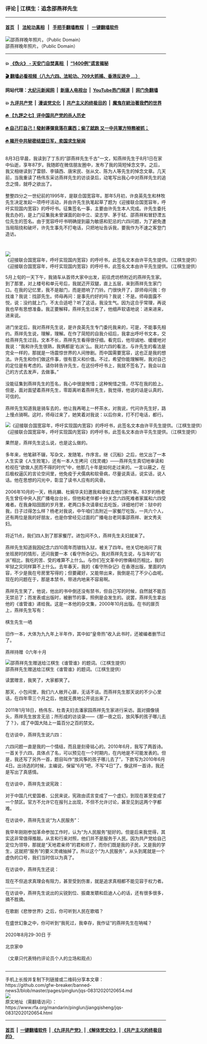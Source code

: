 ### 评论 | 江棋生：追念邵燕祥先生
------------------------

#### [首页](https://github.com/gfw-breaker/banned-news3/blob/master/README.md) &nbsp;&nbsp;|&nbsp;&nbsp; [法轮功真相](https://github.com/begood0513/basic/blob/master/README.md)  &nbsp;&nbsp;|&nbsp;&nbsp; [手把手翻墙教程](https://github.com/gfw-breaker/guides/wiki)  &nbsp;&nbsp;|&nbsp;&nbsp; [一键翻墙软件](https://github.com/gfw-breaker/nogfw/blob/master/README.md)  



<div id="headerimg">
 <img alt="邵燕祥晚年照片。（Public Domain）" src="https://www.rfa.org/mandarin/pinglun/jiangqisheng/jqs-08312020120654.html/cropped-00000000-665a5e74593450cf.jpg/@@images/128ba78c-98a2-4050-9c1b-118f4eb864bd.jpeg" title="邵燕祥晚年照片。（Public Domain）"/>
 <div id="headerimgcontents">
  <div id="headerimgcaption">
   <span>
    邵燕祥晚年照片。（Public Domain）
   </span>
   <!-- zoomattribute -->
  </div>
  <!-- headerimgcaption -->
 </div>
 <!-- headerimagecontents -->
</div>

<hr/>


#### 💥 [《伪火》 - 天安门自焚真相 ](http://141.164.51.119:10000/videos/blog/weihuo.html)&nbsp; |&nbsp; [“1400例”谎言揭秘  ](http://141.164.51.119:10000/videos/blog/jiexi1400.html)

#### [ 🎬  翻墙必看视频（八九六四、法轮功、709大抓捕、香港反送中 ...）](https://github.com/gfw-breaker/links/blob/master/banned.md)

#### 网站代理：[大纪元新闻网](http://167.172.10.89:10080/gb/) &nbsp;|&nbsp; [新唐人电视台](http://167.172.10.89:8808/gb/)  &nbsp;|&nbsp; [YouTube热门频道](http://158.247.203.241/youtube.html) &nbsp;|&nbsp; [网门免翻墙](http://158.247.203.241:11000/show.aspx?name=ogHome)

#### 💥 [九评共产党](http://141.164.51.119:10000/videos/res/jiuping/)&nbsp; |&nbsp; [漫谈党文化](http://141.164.51.119:10000/videos/res/mtdwh/)&nbsp; |&nbsp; [共产主义的终极目的](http://141.164.51.119:10000/videos/res/zjmd/)&nbsp; |&nbsp; [魔鬼在統治著我們的世界](http://141.164.51.119:10000/videos/res/TheSpecter/)  

#### [ 🔥  【九評之七】评中国共产党的杀人历史](http://141.164.51.119:10000/videos/news/../res/jiuping/index.html)

#### [ 🔥  自己打自己！發射導彈竟落在廣西；偷了就跑 又一中共軍方特務被抓；](http://141.164.51.119:10000/videos/news/soh01.html)

#### [ 🔥  揭开中共秘密结盟日军，卖国求生秘闻 ](http://141.164.51.119:10000/videos/news/epoch01.html)

<div id="storytext">
 <div>
  <div class="slot_header">
  </div>
 </div>
 <p>
  <br/>
  8月3日早晨，我读到了丁东的“邵燕祥先生千古”一文，知燕祥先生于8月1日在家中仙逝，享年87岁。我随即在微信朋友圈中，发布了我的简短悼念文字。之后，我又相继读到了雷颐、李镇西、唐宋民、张从文、陈为人等先生的悼念文章。几天前，当我重读了杨伟东采访燕祥先生的访谈录后，动笔写出我心中对燕祥先生的追念之情，就呼之欲出了。
  <br/>
  <br/>
  整整四分之一世纪前的1995年，是联合国宽容年。那年5月初，许良英先生和林牧先生决定发起一项呼吁活动，并由许先生执笔起草了题为《迎接联合国宽容年，呼吁实现国内宽容》的呼吁书。征集签名一事，主要由许先生本人完成。许先生委托我去办的，是上门征集我未曾谋面的赵中立、梁志学、茅于轼、邵燕祥和冒舒湮五位先生的签名。由于宽容呼吁书明确提到最为敏感和犯忌的六四问题，为了避免遭当局阻挠和破坏，许先生事先不打电话，只把地址告诉我，要我作为不速之客登门造访。
 </p>
 <p>
  <br/>
  <div class="image-inline captioned" style="width:622px;">
   <div style="width:622px;">
    <img alt="《迎接联合国宽容年，呼吁实现国内宽容》的呼吁书，此签名文本由许平先生提供。（江棋生提供）" src="https://www.rfa.org/mandarin/pinglun/jiangqisheng/jqs-08312020120654.html/22.jpg" title="《迎接联合国宽容年，呼吁实现国内宽容》的呼吁书，此签名文本由许平先生提供。（江棋生提供）"/>
   </div>
   <div class="image-caption">
    <span style="width:622px;">
     《迎接联合国宽容年，呼吁实现国内宽容》的呼吁书，此签名文本由许平先生提供。（江棋生提供）
    </span>
    <span class="copyright">
    </span>
   </div>
  </div>
 </p>
 <p>
  5月上旬的一天下午，我骑车从首师大家中出发，前往虎坊桥附近的燕祥先生家。到了那里，对上楼号和单元号后，我就迈开双腿，直上五层，来到燕祥先生家门口。在我的记忆里，我不是敲门，而是摁响了门铃。门很快开了，邵师母问我：你找谁？我说：找邵先生。师母再问：是事先约好的吗？我说：不是。师母面露不悦，说：没约就上门，不太合适吧？听了这话，我没生气。因为这合乎常理，再说我也早有思想准备。我正要解释，燕祥先生过来了，他细声软语地说：进来进来，进来说。
  <br/>
  <br/>
  进门坐定后，我对燕祥先生说，是许良英先生专门委托我来的，可是，不能事先相约。燕祥先生说，理解，理解。在作了简短的自我介绍后，我拿出呼吁书文本，交给燕祥先生过目。文本不长，燕祥先生看得很仔细。看完后，他坦诚地、缓缓地对我说：“我和许先生很熟，我俩都是‘右派’么。我对六四的看法，与许先生的看法是完全一样的，那就是一场震惊世界的人间惨剧。而中国需要宽容，这也正是我的想法。许先生和你们做这件事，很有意义和价值。不过，希望你能理解啊，我对自己的定位是有考虑的。请你转告许先生，在这份呼吁书上，我就不签名了。我会以自己的方式去发声，去做事。”
  <br/>
  <br/>
  没能征集到燕祥先生的签名，我心中很是惋惜；这种惋惜之情，尽写在我的脸上。但是，面对面望着燕祥先生，零距离听着燕祥先生，我觉得，他说的话是认真的，可信的。
  <br/>
  <br/>
  燕祥先生知道我是骑车去的，他让我再喝上一杯茶水，对我说，代问许先生好，路上慢点骑啊。这时，师母过来了，她笑着对我说：以后你来，打不打电话，都行。
 </p>
 <p>
  <div class="image-inline captioned" style="width:665px;">
   <div style="width:665px;">
    <img alt="《迎接联合国宽容年，呼吁实现国内宽容》的呼吁书，此签名文本由许平先生提供。（江棋生提供）" src="https://www.rfa.org/mandarin/pinglun/jiangqisheng/jqs-08312020120654.html/33.jpg" title="《迎接联合国宽容年，呼吁实现国内宽容》的呼吁书，此签名文本由许平先生提供。（江棋生提供）"/>
   </div>
   <div class="image-caption">
    <span style="width:665px;">
     《迎接联合国宽容年，呼吁实现国内宽容》的呼吁书，此签名文本由许平先生提供。（江棋生提供）
    </span>
    <span class="copyright">
    </span>
   </div>
  </div>
 </p>
 <p>
  果然是，燕祥先生这么说，也是这么做的。
  <br/>
  <br/>
  多年来，他笔耕不辍，写杂文，发随笔，作序言。继《沉船》之后，他又出了一本人生实录《人生败笔》，还有一本人生拷问《找灵魂》——燕祥先生真切地审读和检视在“欲做人民而不得的时代”中，他那几十年是如何走过来的。一言以蔽之，在后极权逼仄的言论空间里，他免疫于犬儒病和软骨病，尽量说真话，说实话，说人话。他在思想的闪光中，彰显了读书人应有的风骨。
  <br/>
  <br/>
  2006年10月的一天，杨兆麟、杜婉华夫妇邀我和章虹去他们家作客。83岁的杨老先生曾任中央人民广播电台台长，但他和老伴都十分关念六四死难者家属和六四受难者。在我身陷囹圄的岁月里，老两口多次请章虹去吃饭，详细地打听：狱中的我，日子过得怎么样？杨老对我说，中午咱们去附近一家餐厅吃饭，一共六个人，还有两位是我的好朋友，也是你曾经见过面的广播电台老同事邵燕祥、谢文秀夫妇。
  <br/>
  <br/>
  将近11点，我们四人到了那家餐厅。进包间不久，燕祥先生夫妇就来了。
  <br/>
  <br/>
  燕祥先生知道我因纪念六四10周年而锒铛入狱，被关了四年。他关切地询问了我坐班房时的情形，还问我要一本《看守所杂记》。我对燕祥先生说，与当年的“右派”相比，我吃的苦、受的难算不上什么。与你们在文革中的惨痛经历相比，我的牢狱之灾同样算不上什么。去年春天，我的《看守所杂记》在香港出版，里面的内容，不少是我在号房里写得的；但要藏好，又能带出来，我倒是花了不少心血呢。现在的问题在于，那是本禁书，带进内地来不容易啊。
  <br/>
  <br/>
  燕祥先生笑了，他说，他出的书中倒还没有禁书，但自己写的时候，自然就不能百无禁忌了；而发表或出版时，被删节的事，照例是会发生的。说罢，燕祥先生拿出他的《谁管谁》递给我。这是一本他的杂文集，2000年10月出版。在书的扉页上，燕祥先生写有：
  <br/>
  <br/>
  棋生先生一哂
  <br/>
  <br/>
  旧作一本，大体为九九年上半年作，其中如“皇帝热”收入此书时，还被编者删节过了。
  <br/>
  <br/>
  燕祥持赠  0六年十月
 </p>
 <p>
  <div class="image-inline captioned" style="width:622px;">
   <div style="width:622px;">
    <img alt="邵燕祥先生赠送给江棋生《谁管谁》的题词。（江棋生提供）" src="https://www.rfa.org/mandarin/pinglun/jiangqisheng/jqs-08312020120654.html/6.png" title="邵燕祥先生赠送给江棋生《谁管谁》的题词。（江棋生提供）"/>
   </div>
   <div class="image-caption">
    <span style="width:622px;">
     邵燕祥先生赠送给江棋生《谁管谁》的题词。（江棋生提供）
    </span>
    <span class="copyright">
    </span>
   </div>
  </div>
 </p>
 <p>
  读罢赠言，我笑了，大家都笑了。
  <br/>
  <br/>
  那天，小包间里，我们六人敞开心扉，无话不谈。而燕祥先生那天说的不少心里话，在四年零三个月之后，他就无畏地公开说出来了。
  <br/>
  <br/>
  2011年1月18日，杨伟东、杜青夫妇去潘家园燕祥先生家进行采访。面对摄像镜头，燕祥先生放言无忌；所形成的访谈录——《那一夜之后，放风筝的孩子哪儿去了？》，成了中国大陆上一篇百分之百的禁文。
  <br/>
  <br/>
  在访谈中，燕祥先生说六四：
  <br/>
  <br/>
  六四问题一直是我的一个情结，而且是刻骨铭心的。2010年6月，我写了两首诗。一首关于六四，具体点了名，可以预见在一个时期内，在内地是不可能发表的。但是，我还写了另外一首，题目叫作“放风筝的孩子哪儿去了”，下款写为2010年6月4日。出诗选的时候，主编说，保留“6月”吧，不写“4日”了。像这样一首诗，我还是写出了真感情。
  <br/>
  <br/>
  在访谈中，燕祥先生说宪政：
  <br/>
  <br/>
  对于中国几代爱国者、公民来说，宪政由谎言变成了一个虚幻，到现在甚至变成了一个禁区。官方不允许它在报刊上出现，不但不允许讨论，甚至见到这两个字都难。
  <br/>
  <br/>
  在访谈中，燕祥先生说“为人民服务”：
  <br/>
  <br/>
  我早年刚刚参加革命参加工作时，认为“为人民服务”挺好的。但是后来我觉得，其实这非常值得推敲。从言和行来对照，他们并不是服务于人民。因为共产党给自己定位为领导，那就是“天地君亲师”的君和师了，而你们既是我的子民，又是我的学生，这就把“服务”的要义灵魂抽掉了。所以这个“为人民服务”，从头到尾就是一个虚伪的口号，我们当时信以为真了。
  <br/>
  <br/>
  在访谈中，燕祥先生还说：
  <br/>
  <br/>
  现在不但追求真理会有阻力，甚至受到伤害，就是追求真相都不能见容于权力者。
  <br/>
  …………
  <br/>
  在访谈中，燕祥先生说出的尖锐到位、振聋发聩和启迪人心的话，还有很多很多，摘不胜摘。
  <br/>
  <br/>
  在歌剧《悲惨世界》之后，你可听到人民在歌唱？
  <br/>
  <br/>
  在盛世幻象之中，你可听到“我死过，我幸存，我作证”的燕祥先生在呐喊？
  <br/>
  <br/>
  2020年8月29-30日 于
  <br/>
  <br/>
  北京家中
  <br/>
  <br/>
  （文章只代表特约评论员个人的立场和观点）
  <br/>
  <br/>
 </p>
</div>

<hr/>
手机上长按并复制下列链接或二维码分享本文章：<br/>
https://github.com/gfw-breaker/banned-news3/blob/master/pages/pinglun/jqs-08312020120654.md <br/>
<a href='https://github.com/gfw-breaker/banned-news3/blob/master/pages/pinglun/jqs-08312020120654.md'><img src='https://github.com/gfw-breaker/banned-news3/blob/master/pages/pinglun/jqs-08312020120654.md.png'/></a> <br/>
原文地址（需翻墙访问）：https://www.rfa.org/mandarin/pinglun/jiangqisheng/jqs-08312020120654.html


------------------------
#### [首页](https://github.com/gfw-breaker/banned-news3/blob/master/README.md) &nbsp;|&nbsp; [一键翻墙软件](https://github.com/gfw-breaker/nogfw/blob/master/README.md) &nbsp;| [《九评共产党》](https://github.com/gfw-breaker/9ping.md/blob/master/README.md#九评之一评共产党是什么) | [《解体党文化》](https://github.com/gfw-breaker/jtdwh.md/blob/master/README.md) | [《共产主义的终极目的》](https://github.com/gfw-breaker/gczydzjmd.md/blob/master/README.md)


<img src='http://gfw-breaker.win/banned-news3/pages/pinglun/jqs-08312020120654.md' width='0px' height='0px'/>